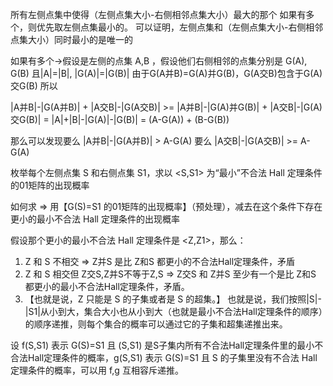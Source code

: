 所有左侧点集中使得（左侧点集大小-右侧相邻点集大小）最大的那个
如果有多个，则优先取左侧点集最小的。
可以证明，左侧点集和（左侧点集大小-右侧相邻点集大小）同时最小的是唯一的

如果有多个->假设是左侧的点集 A,B ，假设他们右侧相邻的点集分别是 G(A), G(B)
且|A|=|B|, |G(A)|=|G(B)|
由于G(A并B)=G(A)并G(B)，G(A交B)包含于G(A)交G(B)
所以

|A并B|-|G(A并B)| + |A交B|-|G(A交B)| >= 
|A并B|-|G(A)并G(B)| + |A交B|-|G(A)交G(B)| =
|A|+|B|-|G(A)|-|G(B)| = (A-G(A)) + (B-G(B))

那么可以发现要么 |A并B|-|G(A并B)| > A-G(A) 要么 |A交B|-|G(A交B)| >= A-G(A)


枚举每个左侧点集 S 和右侧点集 S1，求以 <S,S1> 为“最小”不合法 Hall 定理条件的01矩阵的出现概率

如何求 => 用【G(S)=S1 的01矩阵的出现概率】（预处理），减去在这个条件下存在更小的最小不合法 Hall 定理条件的出现概率

假设那个更小的最小不合法 Hall 定理条件是 <Z,Z1>，那么：

1. Z 和 S 不相交 => Z并S 是比 Z和S 都更小的不合法Hall定理条件，矛盾
2. Z 和 S 相交但 Z交S,Z并S不等于Z,S => Z交S 和 Z并S 至少有一个是比 Z和S 都更小的最小不合法Hall定理条件，矛盾。
3. 【也就是说，Z 只能是 S 的子集或者是 S 的超集。】
也就是说，我们按照|S|-|S1|从小到大，集合大小也从小到大（也就是最小不合法Hall定理条件的顺序）的顺序递推，则每个集合的概率可以通过它的子集和超集递推出来。

设 f(S,S1) 表示 G(S)=S1 且 (S,S1) 是S子集内所有不合法Hall定理条件里的最小不合法Hall定理条件的概率，g(S,S1) 表示 G(S)=S1 且 S 的子集里没有不合法 Hall 定理条件的概率，可以用 f,g 互相容斥递推。
